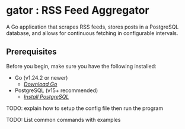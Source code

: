 
# gator : RSS Feed Aggregator

A Go application that scrapes RSS feeds, stores posts in a PostgreSQL database, and allows for continuous fetching in configurable intervals.


## Prerequisites
Before you begin, make sure you have the following installed:

- Go (v1.24.2 or newer)
    - *[Download Go](https://go.dev/dl/)*
- PostgreSQL (v15+ recommended)
    - *[Install PostgreSQL](https://www.postgresql.org/download/)*

TODO: explain how to setup the config file then run the program

TODO: List common commands with examples




